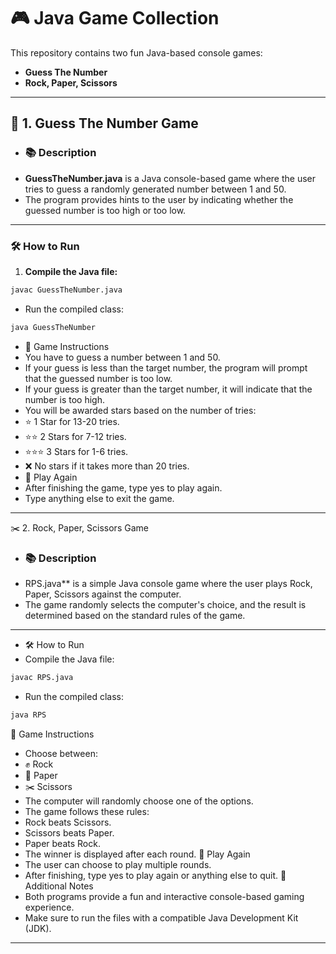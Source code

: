 # 🎮 Java Game Collection

This repository contains two fun Java-based console games:
- **Guess The Number**
- **Rock, Paper, Scissors**

---

## 📄 1. Guess The Number Game

- ### 📚 Description
- **GuessTheNumber.java** is a Java console-based game where the user tries to guess a randomly generated number between 1 and 50.  
- The program provides hints to the user by indicating whether the guessed number is too high or too low.

---

### 🛠️ How to Run
1. **Compile the Java file:**
```bash
javac GuessTheNumber.java
```
- Run the compiled class:
```bash
java GuessTheNumber
```
- 📌 Game Instructions
- You have to guess a number between 1 and 50.
- If your guess is less than the target number, the program will prompt that the guessed number is too low.
- If your guess is greater than the target number, it will indicate that the number is too high.
- You will be awarded stars based on the number of tries:
- ⭐ 1 Star for 13-20 tries.
- ⭐⭐ 2 Stars for 7-12 tries.
- ⭐⭐⭐ 3 Stars for 1-6 tries.
- ❌ No stars if it takes more than 20 tries.
- 🔄 Play Again
- After finishing the game, type yes to play again.
- Type anything else to exit the game.







---

✂️ 2. Rock, Paper, Scissors Game

- ### 📚 Description
- RPS.java** is a simple Java console game where the user plays Rock, Paper, Scissors against the computer.
- The game randomly selects the computer's choice, and the result is determined based on the standard rules of the game.
  
---

- 🛠️ How to Run
- Compile the Java file:
```bash
javac RPS.java
```

- Run the compiled class:
```bash
java RPS
```
📌 Game Instructions
- Choose between:
- ✊ Rock
- 📄 Paper
- ✂️ Scissors
- The computer will randomly choose one of the options.
- The game follows these rules:
- Rock beats Scissors.
- Scissors beats Paper.
- Paper beats Rock.
- The winner is displayed after each round.
🔄 Play Again
- The user can choose to play multiple rounds.
- After finishing, type yes to play again or anything else to quit.
🚀 Additional Notes
- Both programs provide a fun and interactive console-based gaming experience.
- Make sure to run the files with a compatible Java Development Kit (JDK).

---
